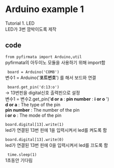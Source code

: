 # Arduino example 1 
Tutorial 1. LED  \
LED가 3번 깜박이도록 제작

## code
``` from pyfirmata import Arduino,util ```\
pyfirmata의 아두이노 모듈을 사용하기 위해 import함 

``` board = Arduino('COM8')``` \
변수1 = Arduino('**포트번호**') 를 해서 보드와 연결 

``` board.get_pin('d:13:o')``` \
  -> 13번핀을 digital신호 출력핀으로 설정\
변수1 = 변수2.get_pin('**d or a** : **pin number** : **i or o** ') \
**d or a** : The type of the pin \
**pin number** : The number of the pin\
**i or o** : The mode of the pin 
 
```board.digital[13].write(1)```\
led가 연결된 13번 핀에 1을 입력시켜서 led를 켜도록 함

```board.digital[13].write(0)```\
led가 연결된 13번 핀에 0을 입력시켜서 led를 끄도록 함

```  time.sleep(1) ```\
1초동안 기다림

 
